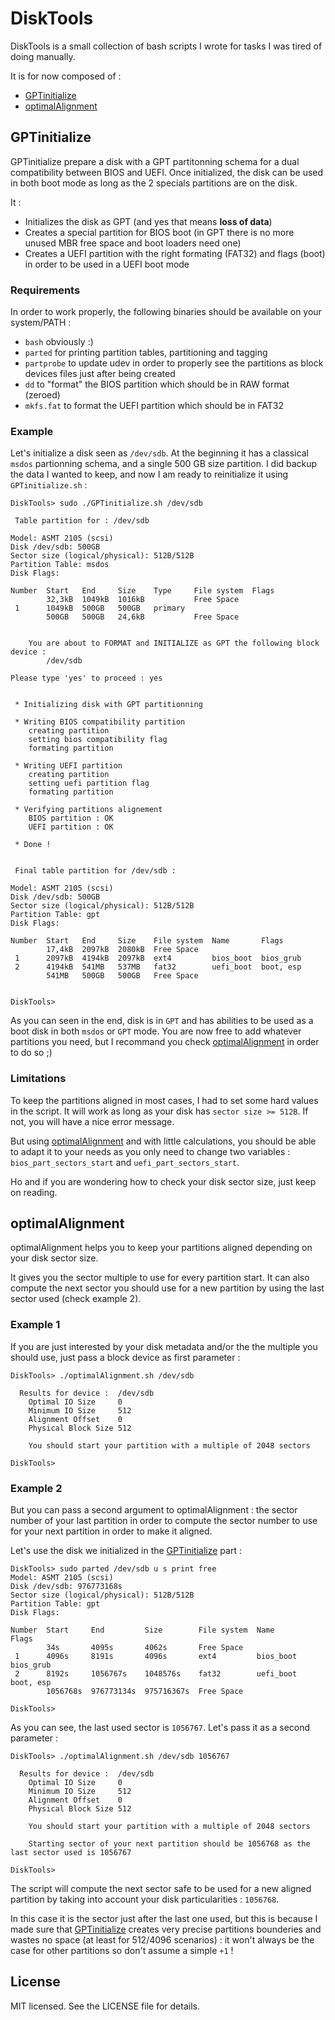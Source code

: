 # DiskTools

DiskTools is a small collection of bash scripts I wrote for tasks I was tired of doing manually.

It is for now composed of :
* [GPTinitialize](https://github.com/Hekmon/DiskTools#gptinitialize)
* [optimalAlignment](https://github.com/Hekmon/DiskTools#optimalalignment)


## GPTinitialize

GPTinitialize prepare a disk with a GPT partitonning schema for a dual compatibility between BIOS and UEFI. Once initialized, the disk can be used in both boot mode as long as the 2 specials partitions are on the disk.

It :
* Initializes the disk as GPT (and yes that means __loss of data__)
* Creates a special partition for BIOS boot (in GPT there is no more unused MBR free space and boot loaders need one)
* Creates a UEFI partition with the right formating (FAT32) and flags (boot) in order to be used in a UEFI boot mode

### Requirements

In order to work properly, the following binaries should be available on your system/PATH :

* `bash` obviously  :)
* `parted` for printing partition tables, partitioning and tagging
* `partprobe` to update udev in order to properly see the partitions as block devices files just after being created
* `dd` to "format" the BIOS partition which should be in RAW format (zeroed)
* `mkfs.fat` to format the UEFI partition which should be in FAT32


### Example

Let's initialize a disk seen as `/dev/sdb`. At the beginning it has a classical `msdos` partionning schema, and a single 500 GB size partition. I did backup the data I wanted to keep, and now I am ready to reinitialize it using `GPTinitialize.sh` :

```
DiskTools> sudo ./GPTinitialize.sh /dev/sdb

 Table partition for : /dev/sdb

Model: ASMT 2105 (scsi)
Disk /dev/sdb: 500GB
Sector size (logical/physical): 512B/512B
Partition Table: msdos
Disk Flags: 

Number  Start   End     Size    Type     File system  Flags
        32,3kB  1049kB  1016kB           Free Space
 1      1049kB  500GB   500GB   primary
        500GB   500GB   24,6kB           Free Space


	You are about to FORMAT and INITIALIZE as GPT the following block device :
		/dev/sdb

Please type 'yes' to proceed : yes


 * Initializing disk with GPT partitionning

 * Writing BIOS compatibility partition
	creating partition
	setting bios compatibility flag
    formating partition                                               

 * Writing UEFI partition
	creating partition
	setting uefi partition flag
	formating partition

 * Verifying partitions alignement
	BIOS partition : OK
	UEFI partition : OK

 * Done !


 Final table partition for /dev/sdb :

Model: ASMT 2105 (scsi)
Disk /dev/sdb: 500GB
Sector size (logical/physical): 512B/512B
Partition Table: gpt
Disk Flags: 

Number  Start   End     Size    File system  Name       Flags
        17,4kB  2097kB  2080kB  Free Space
 1      2097kB  4194kB  2097kB  ext4         bios_boot  bios_grub
 2      4194kB  541MB   537MB   fat32        uefi_boot  boot, esp
        541MB   500GB   500GB   Free Space


DiskTools>
```

As you can seen in the end, disk is in `GPT` and has abilities to be used as a boot disk in both `msdos` or `GPT` mode. You are now free to add whatever partitions you need, but I recommand you check [optimalAlignment](https://github.com/Hekmon/DiskTools#optimalalignment) in order to do so ;)

### Limitations

To keep the partitions aligned in most cases, I had to set some hard values in the script. It will work as long as your disk has `sector size >= 512B`. If not, you will have a nice error message.

But using [optimalAlignment](https://github.com/Hekmon/DiskTools#optimalalignment) and with little calculations, you should be able to adapt it to your needs as you only need to change two variables : `bios_part_sectors_start` and `uefi_part_sectors_start`.

Ho and if you are wondering how to check your disk sector size, just keep on reading.

## optimalAlignment

optimalAlignment helps you to keep your partitions aligned depending on your disk sector size.

It gives you the sector multiple to use for every partition start. It can also compute the next sector you should use for a new partition by using the last sector used (check example 2).

### Example 1

If you are just interested by your disk metadata and/or the the multiple you should use, just pass a block device as first parameter :

```
DiskTools> ./optimalAlignment.sh /dev/sdb

  Results for device :	/dev/sdb
    Optimal IO Size		0
    Minimum IO Size		512
    Alignment Offset	0
    Physical Block Size	512

	You should start your partition with a multiple of 2048 sectors

DiskTools>
```

### Example 2

But you can pass a second argument to optimalAlignment : the sector number of your last partition in order to compute the sector number to use for your next partition in order to make it aligned.

Let's use the disk we initialized in the [GPTinitialize](https://github.com/Hekmon/DiskTools#gptinitialize) part :

```
DiskTools> sudo parted /dev/sdb u s print free
Model: ASMT 2105 (scsi)
Disk /dev/sdb: 976773168s
Sector size (logical/physical): 512B/512B
Partition Table: gpt
Disk Flags: 

Number  Start     End         Size        File system  Name       Flags
        34s       4095s       4062s       Free Space
 1      4096s     8191s       4096s       ext4         bios_boot  bios_grub
 2      8192s     1056767s    1048576s    fat32        uefi_boot  boot, esp
        1056768s  976773134s  975716367s  Free Space

DiskTools>
```


As you can see, the last used sector is `1056767`. Let's pass it as a second parameter :

```
DiskTools> ./optimalAlignment.sh /dev/sdb 1056767

  Results for device :	/dev/sdb
    Optimal IO Size		0
    Minimum IO Size		512
    Alignment Offset	0
    Physical Block Size	512

	You should start your partition with a multiple of 2048 sectors

	Starting sector of your next partition should be 1056768 as the last sector used is 1056767

DiskTools>
```

The script will compute the next sector safe to be used for a new aligned partition by taking into account your disk particularities : `1056768`.

In this case it is the sector just after the last one used, but this is because I made sure that [GPTinitialize](https://github.com/Hekmon/DiskTools#gptinitialize) creates very precise partitions bounderies and wastes no space (at least for 512/4096 scenarios) : it won't always be the case for other partitions so don't assume a simple `+1` !


## License

MIT licensed. See the LICENSE file for details.

